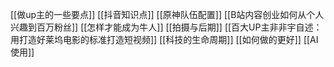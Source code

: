 [[做up主的一些要点]]
[[抖音知识点]]
[[原神队伍配置]]
[[B站内容创业如何从个人兴趣到百万粉丝]]
[[怎样才能成为牛人]]
[[拍摄与后期]]
[[百大UP主非非宇自述：用打造好莱坞电影的标准打造短视频]]
[[科技的生命周期]]
[[如何做的更好]]
[[AI使用]]